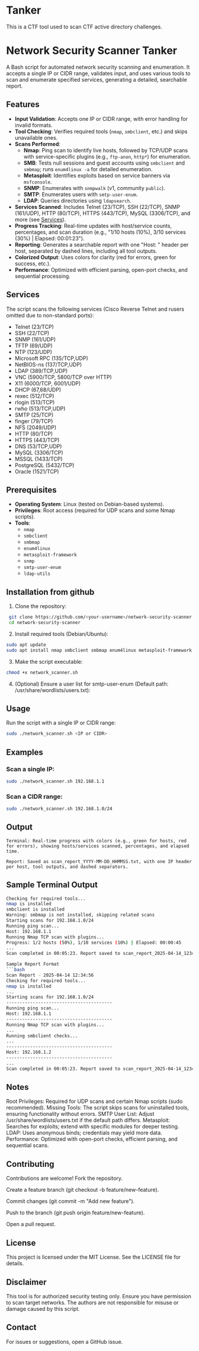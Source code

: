 # Tanker
This is a CTF tool used to scan CTF active directory challenges.

# Network Security Scanner Tanker

A Bash script for automated network security scanning and enumeration. It accepts a single IP or CIDR range, validates input, and uses various tools to scan and enumerate specified services, generating a detailed, searchable report.

## Features

- **Input Validation**: Accepts one IP or CIDR range, with error handling for invalid formats.
- **Tool Checking**: Verifies required tools (`nmap`, `smbclient`, etc.) and skips unavailable ones.
- **Scans Performed**:
  - **Nmap**: Ping scan to identify live hosts, followed by TCP/UDP scans with service-specific plugins (e.g., `ftp-anon`, `http*`) for enumeration.
  - **SMB**: Tests null sessions and guest accounts using `smbclient` and `smbmap`; runs `enum4linux -a` for detailed enumeration.
  - **Metasploit**: Identifies exploits based on service banners via `msfconsole`.
  - **SNMP**: Enumerates with `snmpwalk` (v1, community `public`).
  - **SMTP**: Enumerates users with `smtp-user-enum`.
  - **LDAP**: Queries directories using `ldapsearch`.
- **Services Scanned**: Includes Telnet (23/TCP), SSH (22/TCP), SNMP (161/UDP), HTTP (80/TCP), HTTPS (443/TCP), MySQL (3306/TCP), and more (see [Services](#services)).
- **Progress Tracking**: Real-time updates with host/service counts, percentages, and scan duration (e.g., "1/10 hosts (10%), 3/10 services (30%) | Elapsed: 00:01:23").
- **Reporting**: Generates a searchable report with one "Host: <IP>" header per host, separated by dashed lines, including all tool outputs.
- **Colorized Output**: Uses colors for clarity (red for errors, green for success, etc.).
- **Performance**: Optimized with efficient parsing, open-port checks, and sequential processing.

## Services

The script scans the following services (Cisco Reverse Telnet and rusers omitted due to non-standard ports):

- Telnet (23/TCP)
- SSH (22/TCP)
- SNMP (161/UDP)
- TFTP (69/UDP)
- NTP (123/UDP)
- Microsoft RPC (135/TCP,UDP)
- NetBIOS-ns (137/TCP,UDP)
- LDAP (389/TCP,UDP)
- VNC (5900/TCP, 5800/TCP over HTTP)
- X11 (6000/TCP, 6001/UDP)
- DHCP (67,68/UDP)
- rexec (512/TCP)
- rlogin (513/TCP)
- rwho (513/TCP,UDP)
- SMTP (25/TCP)
- finger (79/TCP)
- NFS (2049/UDP)
- HTTP (80/TCP)
- HTTPS (443/TCP)
- DNS (53/TCP,UDP)
- MySQL (3306/TCP)
- MSSQL (1433/TCP)
- PostgreSQL (5432/TCP)
- Oracle (1521/TCP)

## Prerequisites

- **Operating System**: Linux (tested on Debian-based systems).
- **Privileges**: Root access (required for UDP scans and some Nmap scripts).
- **Tools**:
  - `nmap`
  - `smbclient`
  - `smbmap`
  - `enum4linux`
  - `metasploit-framework`
  - `snmp`
  - `smtp-user-enum`
  - `ldap-utils`

## Installation from github

1. Clone the repository:
  ```bash
   git clone https://github.com/<your-username>/network-security-scanner.git
   cd network-security-scanner
  ```

2. Install required tools (Debian/Ubuntu):
  ```bash
  sudo apt update
  sudo apt install nmap smbclient smbmap enum4linux metasploit-framework snmp smtp-user-enum ldap-utils
  ```
3. Make the script executable:
  ```bash
  chmod +x network_scanner.sh
  ```  
4. (Optional) Ensure a user list for smtp-user-enum (Default path: /usr/share/wordlists/users.txt):

## Usage
Run the script with a single IP or CIDR range:
```bash
sudo ./network_scanner.sh <IP or CIDR>
```
## Examples

### Scan a single IP:
```bash
sudo ./network_scanner.sh 192.168.1.1
```
### Scan a CIDR range:
```bash
sudo ./network_scanner.sh 192.168.1.0/24
```
## Output
```
Terminal: Real-time progress with colors (e.g., green for hosts, red for errors), showing hosts/services scanned, percentages, and elapsed time.

Report: Saved as scan_report_YYYY-MM-DD_HHMMSS.txt, with one IP header per host, tool outputs, and dashed separators.
```

## Sample Terminal Output
```bash
Checking for required tools...
nmap is installed
smbclient is installed
Warning: smbmap is not installed, skipping related scans
Starting scans for 192.168.1.0/24
Running ping scan...
Host: 192.168.1.1
Running Nmap TCP scan with plugins...
Progress: 1/2 hosts (50%), 1/10 services (10%) | Elapsed: 00:00:45
...
Scan completed in 00:05:23. Report saved to scan_report_2025-04-14_123456.txt

Sample Report Format
```bash
Scan Report - 2025-04-14 12:34:56
Checking for required tools...
nmap is installed
...
Starting scans for 192.168.1.0/24
----------------------------------------
Running ping scan...
Host: 192.168.1.1
----------------------------------------
Running Nmap TCP scan with plugins...
...
Running smbclient checks...
...
----------------------------------------
Host: 192.168.1.2
----------------------------------------
...
Scan completed in 00:05:23. Report saved to scan_report_2025-04-14_123456.txt
```

## Notes

Root Privileges: Required for UDP scans and certain Nmap scripts (sudo recommended).
Missing Tools: The script skips scans for uninstalled tools, ensuring functionality without errors.
SMTP User List: Adjust /usr/share/wordlists/users.txt if the default path differs.
Metasploit: Searches for exploits; extend with specific modules for deeper testing.
LDAP: Uses anonymous binds; credentials may yield more data.
Performance: Optimized with open-port checks, efficient parsing, and sequential scans.

## Contributing

Contributions are welcome!
Fork the repository.

Create a feature branch (git checkout -b feature/new-feature).

Commit changes (git commit -m "Add new feature").

Push to the branch (git push origin feature/new-feature).

Open a pull request.

## License

This project is licensed under the MIT License. See the LICENSE file for details.

## Disclaimer

This tool is for authorized security testing only. Ensure you have permission to scan target networks. The authors are not responsible for misuse or damage caused by this script.

## Contact

For issues or suggestions, open a GitHub issue.




